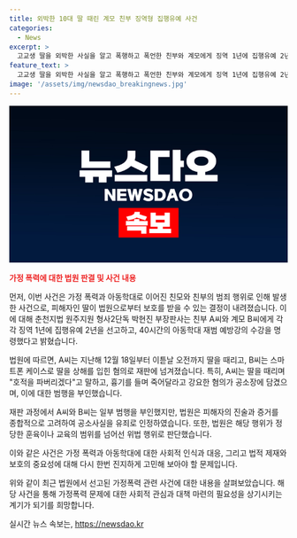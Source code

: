 ```yaml
---
title: 외박한 10대 딸 때린 계모 친부 징역형 집행유예 사건
categories:
  - News
excerpt: >
  고교생 딸을 외박한 사실을 알고 폭행하고 폭언한 친부와 계모에게 징역 1년에 집행유예 2년을 선고받았다고 밝혀졌다. 친부는 딸을 때렸고, 계모는 상해를 입히며 혐의를 받았으며, 법원은 재범 예방강의 수강도 명령했다. 범행은 합당한 훈육을 벗어나 위법행위로 인정되었고, 피해자의 진술과 증거로 인해 유죄로 판단되었다.
feature_text: >
  고교생 딸을 외박한 사실을 알고 폭행하고 폭언한 친부와 계모에게 징역 1년에 집행유예 2년을 선고받았다고 밝혀졌다. 친부는 딸을 때렸고, 계모는 상해를 입히며 혐의를 받았으며, 법원은 재범 예방강의 수강도 명령했다. 범행은 합당한 훈육을 벗어나 위법행위로 인정되었고, 피해자의 진술과 증거로 인해 유죄로 판단되었다.
image: '/assets/img/newsdao_breakingnews.jpg'
---
```


<p><img src="/assets/img/newsdao_breakingnews.jpg" alt="pcversion 속보" /></p>

<p><b><span style="color: #ee2323;">가정 폭력에 대한 법원 판결 및 사건 내용</span></b></p>

<p>먼저, 이번 사건은 가정 폭력과 아동학대로 이어진 친모와 친부의 범죄 행위로 인해 발생한 사건으로, 피해자인 딸이 법원으로부터 보호를 받을 수 있는 결정이 내려졌습니다. 이에 대해 춘천지법 원주지원 형사2단독 박현진 부장판사는 친부 A씨와 계모 B씨에게 각각 징역 1년에 집행유예 2년을 선고하고, 40시간의 아동학대 재범 예방강의 수강을 명령했다고 밝혔습니다.</p>

<p>법원에 따르면, A씨는 지난해 12월 18일부터 이튿날 오전까지 딸을 때리고, B씨는 스마트폰 케이스로 딸을 상해를 입힌 혐의로 재판에 넘겨졌습니다. 특히, A씨는 딸을 때리며 "호적을 파버리겠다"고 말하고, 흉기를 들며 죽어달라고 강요한 혐의가 공소장에 담겼으며, 이에 대한 범행을 부인했습니다.</p>

<p>재판 과정에서 A씨와 B씨는 일부 범행을 부인했지만, 법원은 피해자의 진술과 증거를 종합적으로 고려하여 공소사실을 유죄로 인정하였습니다. 또한, 법원은 해당 행위가 정당한 훈육이나 교육의 범위를 넘어선 위법 행위로 판단했습니다.</p>

<p>이와 같은 사건은 가정 폭력과 아동학대에 대한 사회적 인식과 대응, 그리고 법적 제재와 보호의 중요성에 대해 다시 한번 진지하게 고민해 보아야 할 문제입니다. </p>

<p>위와 같이 최근 법원에서 선고된 가정폭력 관련 사건에 대한 내용을 살펴보았습니다. 해당 사건을 통해 가정폭력 문제에 대한 사회적 관심과 대책 마련의 필요성을 상기시키는 계기가 되기를 희망합니다.</p>
실시간 뉴스 속보는, <a href="https://newsdao.kr" rel="dofollow">https://newsdao.kr</a>


